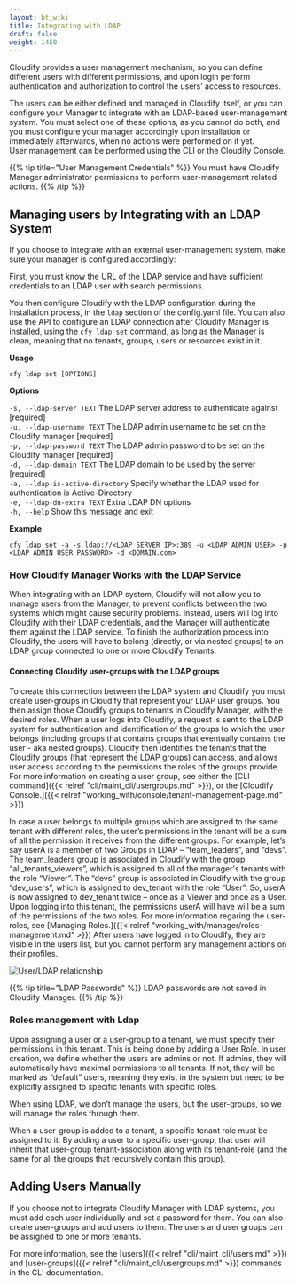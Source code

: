 ```yaml
---
layout: bt_wiki
title: Integrating with LDAP
draft: false
weight: 1450
---
```

Cloudify provides a user management mechanism, so you can define different users with different permissions, and upon login perform authentication and authorization to control the users’ access to resources. 

The users can be either defined and managed in Cloudify itself, or you can configure your Manager to integrate with an LDAP-based user-management system. 
You must select one of these options, as you cannot do both, and you must configure your manager accordingly upon installation or immediately afterwards, when no actions were performed on it yet.  
User management can be performed using the CLI or the Cloudify Console.

{{% tip title="User Management Credentials" %}}
You must have Cloudify Manager administrator permissions to perform user-management related actions.
{{% /tip %}}

## Managing users by Integrating with an LDAP System
If you choose to integrate with an external user-management system, make sure your manager is configured accordingly:

First, you must know the URL of the LDAP service and have sufficient credentials to an LDAP user with search permissions. 

You then configure Cloudify with the LDAP configuration during the installation process, in the `ldap` section of the config.yaml file. You can also use the API to configure an LDAP connection after Cloudify Manager is installed, using the `cfy ldap set` command, as long as the Manager is clean, meaning that no tenants, groups, users or resources exist in it.

**Usage**

```cfy ldap set [OPTIONS]```

**Options**

```-s, --ldap-server TEXT```          The LDAP server address to authenticate against  [required]<br>
```-u, --ldap-username TEXT```        The LDAP admin username to be set on the Cloudify manager  [required]<br>
```-p, --ldap-password TEXT```        The LDAP admin password to be set on the Cloudify manager  [required]<br>
```-d, --ldap-domain TEXT```          The LDAP domain to be used by the server [required]<br>
```-a, --ldap-is-active-directory```  Specify whether the LDAP used for authentication is Active-Directory<br>
```-e, --ldap-dn-extra TEXT```        Extra LDAP DN options<br>
```-h, --help```                      Show this message and exit<br>


**Example**

```cfy ldap set -a -s ldap://<LDAP SERVER IP>:389 -u <LDAP ADMIN USER> -p <LDAP ADMIN USER PASSWORD> -d <DOMAIN.com>```


### How Cloudify Manager Works with the LDAP Service

When integrating with an LDAP system, Cloudify will not allow you to manage users from the Manager, to prevent conflicts between the two systems which might cause security problems. Instead, users will log into Cloudify with their LDAP credentials, and the Manager will authenticate them against the LDAP service. To finish the authorization process into Cloudify, the users will have to belong (directly, or via nested groups) to an LDAP group connected to one or more Cloudify Tenants. 

#### Connecting Cloudify user-groups with the LDAP groups
To create this connection between the LDAP system and Cloudify you must create user-groups in Cloudify that represent your LDAP user groups. 
You then assign those Cloudify groups to tenants in Cloudify Manager, with the desired roles. When a user logs into Cloudify, a request is sent to the LDAP system for authentication and identification of the groups to which the user belongs (including groups that contains groups that eventually contains the user - aka nested groups). 
Cloudify then identifies the tenants that the Cloudify groups (that represent the LDAP groups) can access, and allows user access according to the permissions the roles of the groups provide.
For more information on creating a user group, see either the [CLI command]({{< relref "cli/maint_cli/usergroups.md" >}}), or the [Cloudify Console.]({{< relref "working_with/console/tenant-management-page.md" >}})

In case a user belongs to multiple groups which are assigned to the same tenant with different roles, the user’s permissions in the tenant will be a sum of all the permission it receives from the different groups. 
For example, let’s say userA is a member of two Groups in LDAP – “team_leaders”, and “devs”. The team_leaders group is associated in Cloudify with the group “all_tenants_viewers”, which is assigned to all of the manager's tenants with the role “Viewer”. The “devs” group is associated in Cloudify with the group “dev_users”, which is assigned to dev_tenant with the role “User”. 
So, userA is now assigned to dev_tenant twice – once as a Viewer and once as a User. Upon logging into this tenant, the permissions userA will have will be a sum of the permissions of the two roles. For more information regaring the user-roles, see [Managing Roles.]({{< relref "working_with/manager/roles-management.md" >}})
After users have logged in to Cloudify, they are visible in the users list, but you cannot perform any management actions on their profiles. 

![User/LDAP relationship]( /images/manager/multi-tenancy-ldap-relationship.png )

{{% tip title="LDAP Passwords" %}}
LDAP passwords are not saved in Cloudify Manager.
{{% /tip %}}

### Roles management with Ldap

Upon assigning a user or a user-group to a tenant, we must specify their permissions in this tenant. This is being done by adding a User Role. 
In user creation, we define whether the users are admins or not. If admins, they will automatically have maximal permissions to all tenants. If not, they will be marked as “default” users, meaning they exist in the system but need to be explicitly assigned to specific tenants with specific roles. 

When using LDAP, we don’t manage the users, but the user-groups, so we will manage the roles through them. 

When a user-group is added to a tenant, a specific tenant role must be assigned to it. By adding a user to a specific user-group, that user will inherit that user-group tenant-association along with its tenant-role (and the same for all the groups that recursively contain this group).


## Adding Users Manually
If you choose not to integrate Cloudify Manager with LDAP systems, you must add each user individually and set a password for them. You can also create user-groups and add users to them. The users and user groups can be assigned to one or more tenants.

For more information, see the [users]({{< relref "cli/maint_cli/users.md" >}}) and [user-groups]({{< relref "cli/maint_cli/usergroups.md" >}}) commands in the CLI documentation.